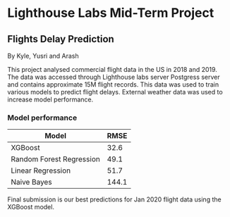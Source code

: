 # Lighthouse Labs Mid-Term Project

## Flights Delay Prediction
By Kyle, Yusri and Arash

This project analysed commercial flight data in the US in 2018 and 2019. The data was accessed through Lighthouse labs server Postgress server and contains approximate 15M flight records. This data was used to train various models to predict flight delays. External weather data was used to increase model performance. 

### Model performance
| Model | RMSE|
|---|---|
| XGBoost | 32.6 | 
| Random Forest Regression | 49.1 |
| Linear Regression | 51.7 |
| Naive Bayes | 144.1 |


Final submission is our best predictions for Jan 2020 flight data using the XGBoost model.